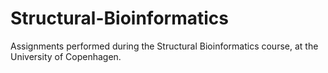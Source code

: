 # Structural-Bioinformatics
Assignments performed during the Structural Bioinformatics course, at the University of Copenhagen.
